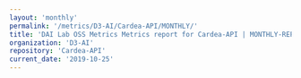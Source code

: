 ```yaml
---
layout: 'monthly'
permalink: '/metrics/D3-AI/Cardea-API/MONTHLY/'
title: 'DAI Lab OSS Metrics Metrics report for Cardea-API | MONTHLY-REPORT-2019-10-25'
organization: 'D3-AI'
repository: 'Cardea-API'
current_date: '2019-10-25'
---
```


